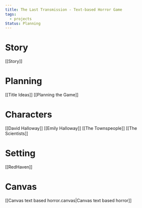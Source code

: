 ```yaml
---
title: The Last Transmission - Text-based Horror Game
tags:
  - projects
Status: Planning
---
```


# Story
[[Story]]
# Planning
[[Title Ideas]]
[[Planning the Game]]
# Characters
[[David Halloway]]
[[Emily Halloway]]
[[The Townspeople]]
[[The Scientists]]
# Setting
[[RedHaven]]
# Canvas
[[Canvas text based horror.canvas|Canvas text based horror]]
